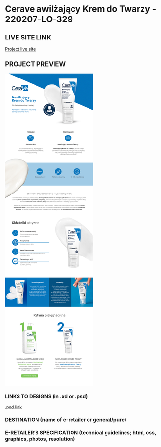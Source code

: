 # Cerave awilżający Krem do Twarzy - 220207-LO-329

<!-- please enter project number recived from PM -->

## LIVE SITE LINK

<!-- please enter link to site preview here -->

[Project live site](https://estorelabs.github.io/RC---220207-LO-329-CeraVe-krem-do-twarzy-GENERIC/)

## PROJECT PREVIEW

![Design preview for the project](https://github.com/eStoreLabs/RC---220207-LO-329-CeraVe-krem-do-twarzy-GENERIC/blob/main/readme/Krem%20do%20twarzy.png?raw=true)

### LINKS TO DESIGNS (in .xd or .psd)

[.psd link](https://drive.google.com/drive/folders/1OuCEQVswITHtejXhriEF_4blEuHVYwiC)

<!-- please enter link to preview designs -->

### DESTINATION (name of e-retailer or general/pure)

<!-- please enter e-retailers name -->

### E-RETAILER’S SPECIFICATION (technical guidelines; html, css, graphics, photos, resolution)

<!-- please enter any additional comments important for the project -->
